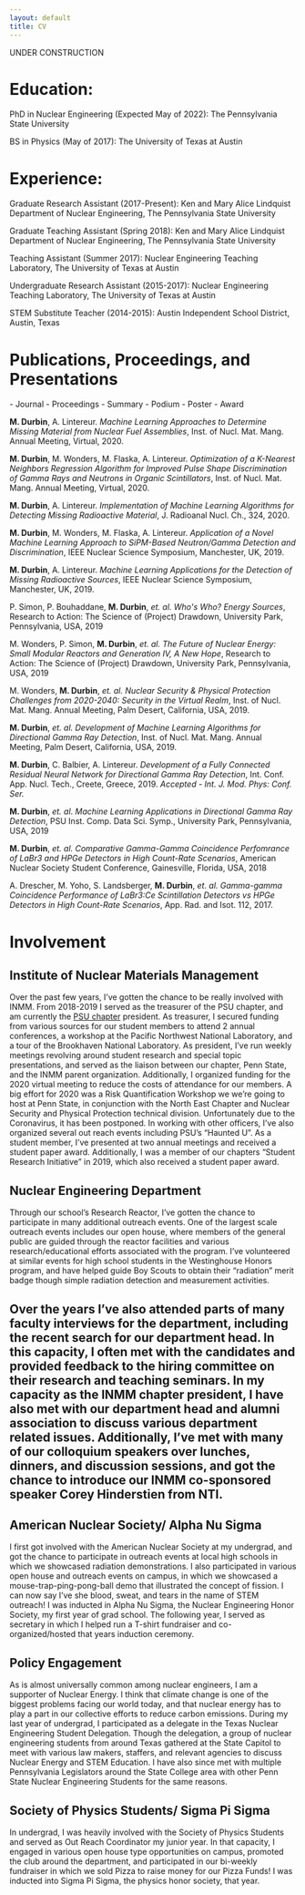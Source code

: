 ```yaml
---
layout: default
title: CV
---
```

UNDER CONSTRUCTION
# Education:
PhD in Nuclear Engineering (Expected May of 2022): The Pennsylvania State University

BS in Physics (May of 2017): The University of Texas at Austin

# Experience:
Graduate Research Assistant (2017-Present): Ken and Mary Alice Lindquist Department of Nuclear Engineering, The Pennsylvania State University

Graduate Teaching Assistant (Spring 2018): Ken and Mary Alice Lindquist Department of Nuclear Engineering, The Pennsylvania State University

Teaching Assistant (Summer 2017): Nuclear Engineering Teaching Laboratory, The University of Texas at Austin

Undergraduate Research Assistant (2015-2017): Nuclear Engineering Teaching Laboratory, The University of Texas at Austin

STEM Substitute Teacher (2014-2015): Austin Independent School District, Austin, Texas

# Publications, Proceedings, and Presentations
<span class="v-center">
 <i class="fa fa-book"> </i> - Journal 
 <i class="fa fa-bookmark"> </i> - Proceedings 
 <i class="fa fa-file"> </i> - Summary 
 <i class="fa fa-file-powerpoint-o" ></i> - Podium 
 <i class="fa fa-columns" ></i> - Poster 
 <i class="fa fa-trophy" ></i> - Award 
</span>

<i class="fa fa-file-powerpoint-o" ></i> <i class="fa fa-bookmark"> </i>   **M. Durbin**, A. Lintereur. *Machine Learning Approaches to Determine Missing Material from Nuclear Fuel Assemblies*, Inst. of Nucl. Mat. Mang. Annual Meeting, Virtual, 2020.

<i class="fa fa-columns" ></i> <i class="fa fa-bookmark"> </i>   **M. Durbin**, M. Wonders, M. Flaska, A. Lintereur. *Optimization of a K-Nearest Neighbors Regression Algorithm for Improved Pulse Shape Discrimination of Gamma Rays and Neutrons in Organic Scintillators*, Inst. of Nucl. Mat. Mang. Annual Meeting, Virtual, 2020.

<i class="fa fa-book"> </i>  **M. Durbin**, A. Lintereur. *Implementation of Machine Learning Algorithms for Detecting Missing Radioactive Material*, J. Radioanal Nucl. Ch., 324, 2020.

<i class="fa fa-file-powerpoint-o" ></i>  <i class="fa fa-file"> </i>  **M. Durbin**, M. Wonders, M. Flaska,  A. Lintereur. *Application of a Novel Machine Learning Approach to SiPM-Based Neutron/Gamma Detection and Discrimination*, IEEE Nuclear Science Symposium, Manchester, UK, 2019.

<i class="fa fa-columns" ></i>  <i class="fa fa-file"> </i>  **M. Durbin**, A. Lintereur. *Machine Learning Applications for the Detection of Missing Radioactive Sources*, IEEE Nuclear Science Symposium, Manchester, UK, 2019.
 
<i class="fa fa-columns" ></i>  P. Simon, P. Bouhaddane, **M. Durbin**, *et. al.* *Who's Who? Energy Sources*, Research to Action: The Science of (Project) Drawdown, University Park, Pennsylvania, USA, 2019
 
<i class="fa fa-columns" ></i> M. Wonders, P. Simon, **M. Durbin**, *et. al.* *The Future of Nuclear Energy: Small Modular Reactors and Generation IV, A New Hope*, Research to Action: The Science of (Project) Drawdown, University Park, Pennsylvania, USA, 2019 
 
<i class="fa fa-bookmark"> </i>  M. Wonders, **M. Durbin**, *et. al.* *Nuclear Security \& Physical Protection Challenges from 2020-2040: Security in the Virtual Realm*, Inst. of Nucl. Mat. Mang. Annual Meeting, Palm Desert, California, USA, 2019. <i class="fa fa-trophy" ></i>

<i class="fa fa-file-powerpoint-o" ></i><i class="fa fa-bookmark"> </i>   **M. Durbin**, *et. al.* *Development of Machine Learning Algorithms for Directional Gamma Ray Detection*, Inst. of Nucl. Mat. Mang. Annual Meeting, Palm Desert, California, USA, 2019. <i class="fa fa-trophy" ></i>

<i class="fa fa-file-powerpoint-o" ></i> <i class="fa fa-book"> </i>  **M. Durbin**, C. Balbier, A. Lintereur. *Development of a Fully Connected Residual Neural Network for Directional Gamma Ray Detection*, Int. Conf. App. Nucl. Tech., Creete, Greece, 2019. *Accepted - Int. J. Mod. Phys: Conf. Ser.*

<i class="fa fa-columns" ></i>  **M. Durbin**, *et. al*. *Machine Learning Applications in Directional Gamma Ray Detection*, PSU Inst. Comp. Data Sci. Symp., University Park, Pennsylvania, USA, 2019

<i class="fa fa-file-powerpoint-o" ></i> <i class="fa fa-bookmark"> </i> **M. Durbin**, *et. al.* *Comparative Gamma-Gamma Coincidence Perfomrance of LaBr3 and HPGe Detectors in High Count-Rate Scenarios*, American Nuclear Society Student Conference, Gainesville, Florida, USA, 2018

<i class="fa fa-book"> </i>  A. Drescher, M. Yoho, S. Landsberger, **M. Durbin**, *et. al.* *Gamma-gamma Coincidence Performance of LaBr3:Ce Scintillation Detectors vs HPGe Detectors in High Count-Rate Scenarios*, App. Rad. and Isot. 112, 2017.

# Involvement
## Institute of Nuclear Materials Management
Over the past few years, I’ve gotten the chance to be really involved with INMM. From 2018-2019 I served as the treasurer of the PSU chapter, and am currently the [PSU chapter](sites.psu.edu) president. As treasurer, I secured funding from various sources for our student members to attend 2 annual conferences, a workshop at the Pacific Northwest National Laboratory, and a tour of the Brookhaven National Laboratory. As president, I’ve run weekly meetings revolving around student research and special topic presentations, and served as the liaison between our chapter, Penn State, and the INMM parent organization. Additionally, I organized funding for the 2020 virtual meeting to reduce the costs of attendance for our members. A big effort for 2020 was a Risk Quantification Workshop we we’re going to host at Penn State, in conjunction with the North East Chapter and Nuclear Security and Physical Protection technical division. Unfortunately due to the Coronavirus, it has been postponed.  In working with other officers, I’ve also organized several out reach events including PSU’s “Haunted U”. As a student member, I’ve presented at two annual meetings and received a student paper award. Additionally, I was a member of our chapters “Student Research Initiative” in 2019, which also received a student paper award.

## Nuclear Engineering Department
Through our school’s Research Reactor, I’ve gotten the chance to participate in many additional outreach events. One of the largest scale outreach events includes our open house, where members of the general public are guided through the reactor facilities and various research/educational efforts associated with the program.  I’ve volunteered at similar events for high school students in the Westinghouse Honors program, and have helped guide Boy Scouts to obtain their “radiation”  merit badge though simple radiation detection and measurement activities.

## Over the years I’ve also attended parts of many faculty interviews for the department, including the recent search for our department head. In this capacity, I often met with the candidates and provided feedback to the hiring committee on their research and teaching seminars. In my capacity as the INMM chapter president, I have also met with our department head and alumni association to discuss various department related issues.  Additionally, I’ve met with many of our colloquium speakers over lunches, dinners, and discussion sessions, and got the chance to introduce our INMM co-sponsored speaker Corey Hinderstien from NTI.

## American Nuclear Society/ Alpha Nu Sigma
I first got involved with the American Nuclear Society at my undergrad, and got the chance to participate in outreach events at local high schools in which we showcased radiation demonstrations. I also participated in various open house and outreach events on campus, in which we showcased a mouse-trap-ping-pong-ball demo that illustrated the concept of fission. I can now say I’ve she blood, sweat, and tears in the name of STEM outreach! I was inducted in Alpha Nu Sigma,  the Nuclear Engineering Honor Society, my first year of grad school. The following year, I served as secretary in which I helped run a T-shirt fundraiser and co-organized/hosted that years induction ceremony.

## Policy Engagement
As is almost universally common among nuclear engineers, I am a supporter of Nuclear Energy. I think that climate change is one of the biggest problems facing our world today, and that nuclear energy has to play a part in our collective efforts to reduce carbon emissions. During my last year of undergrad, I participated as a delegate in the Texas Nuclear Engineering Student Delegation. Though the delegation, a group of nuclear engineering students from around Texas gathered at the State Capitol to meet with various law makers, staffers, and relevant agencies to discuss Nuclear Energy and STEM Education. I have also since met with multiple Pennsylvania Legislators around the State College area with other Penn State Nuclear Engineering Students for the same reasons.

## Society of Physics Students/ Sigma Pi Sigma
In undergrad, I was heavily involved with the Society of Physics Students and served as Out Reach Coordinator my junior year. In that capacity, I engaged in various open house type opportunities on campus, promoted the club around the department, and participated in our bi-weekly fundraiser in which we sold Pizza to raise money for our Pizza Funds! I was inducted into Sigma Pi Sigma, the physics honor society, that year.
